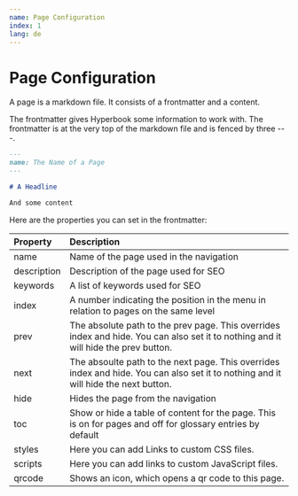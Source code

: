 ```yaml
---
name: Page Configuration
index: 1
lang: de
---
```


# Page Configuration

A page is a markdown file. It consists of a frontmatter and a content.

The frontmatter gives Hyperbook some information to work with. The frontmatter is at the very top of the markdown file and is fenced by three ---.

```md
---
name: The Name of a Page
---

# A Headline

And some content
```

Here are the properties you can set in the frontmatter:

| Property    | Description                                                                                                                         |
| :---------- | :---------------------------------------------------------------------------------------------------------------------------------- |
| name        | Name of the page used in the navigation                                                                                             |
| description | Description of the page used for SEO                                                                                                |
| keywords    | A list of keywords used for SEO                                                                                                     |
| index       | A number indicating the position in the menu in relation to pages on the same level                                                 |
| prev        | The absolute path to the prev page. This overrides index and hide. You can also set it to nothing and it will hide the prev button. |
| next        | The absoulte path to the next page. This overrides index and hide. You can also set it to nothing and it will hide the next button. |
| hide        | Hides the page from the navigation                                                                                                  |
| toc         | Show or hide a table of content for the page. This is on for pages and off for glossary entries by default                          |
| styles            | Here you can add Links to custom CSS files. |
| scripts            | Here you can add links to custom JavaScript files. |
| qrcode | Shows an icon, which opens a qr code to this page. |
